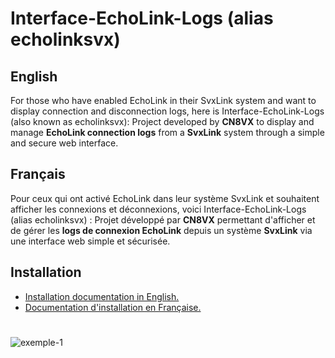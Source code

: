 # Interface-EchoLink-Logs (alias echolinksvx)

## English
For those who have enabled EchoLink in their SvxLink system and want to display connection and disconnection logs, here is Interface-EchoLink-Logs (also known as echolinksvx):
Project developed by **CN8VX** to display and manage **EchoLink connection logs** from a **SvxLink** system through a simple and secure web interface.

## Français
Pour ceux qui ont activé EchoLink dans leur système SvxLink et souhaitent afficher les connexions et déconnexions, voici Interface-EchoLink-Logs (alias echolinksvx) :
Projet développé par **CN8VX** permettant d'afficher et de gérer les **logs de connexion EchoLink** depuis un système **SvxLink** via une interface web simple et sécurisée.

## Installation
- [Installation documentation in English.](docs/README_EN.md)
- [Documentation d'installation en Française.](docs/README_FR.md)

#
![exemple-1](https://raw.githubusercontent.com/CN8VX/Interface-EchoLinkSvx-Logs/refs/heads/main/img/Interface-EchoLink-Logs.png)
